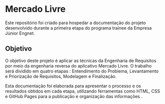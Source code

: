 # Mercado Livre 

Este repositório foi criado para hospedar a documentação do projeto desenvolvido durante a primeira etapa do programa trainee da Empresa Júnior Engnet.

## Objetivo
O objetivo deste projeto é aplicar as técnicas da Engenharia de Requisitos por meio da engenharia reversa do aplicativo Mercado Livre. O trabalho será dividido em quatro etapas : Entendimento do Problema, Levantamento e Priorização de Requisitos, Modelagem e Finalização.

Esta documentação foi elaborada para apresentar o processo e os resultados obtidos em cada etapa, utilizando ferramentas como HTML, CSS e GitHub Pages para a publicação e organização das informações .



